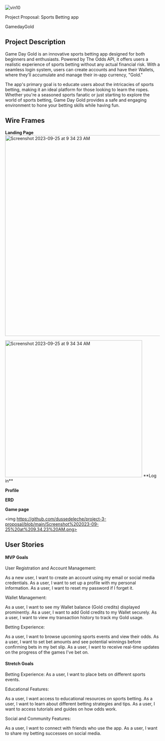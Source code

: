 ![vin10](https://github.com/dussedeleche/project-3-proposal/assets/140461184/a36531b0-9792-4dde-958b-f4c47b47162a)

Project Proposal: Sports Betting app

GamedayGold

## Project Description 
Game Day Gold is an innovative sports betting app designed for both beginners and enthusiasts. Powered by The Odds API, it offers users a realistic experience of sports betting without any actual financial risk. With a seamless login system, users can create accounts and have their Wallets, where they'll accumulate and manage their in-app currency, "Gold." 

The app's primary goal is to educate users about the intricacies of sports betting, making it an ideal platform for those looking to learn the ropes. Whether you're a seasoned sports fanatic or just starting to explore the world of sports betting, Game Day Gold provides a safe and engaging environment to hone your betting skills while having fun.



## Wire Frames
**Landing Page**
<img width="654" alt="Screenshot 2023-09-25 at 9 34 23 AM" src="https://github.com/dussedeleche/project-3-proposal/assets/140461184/d23eb304-fae3-41e2-a206-5b6fdb906757">



<img width="446" alt="Screenshot 2023-09-25 at 9 34 34 AM" src="https://github.com/dussedeleche/project-3-proposal/assets/140461184/92747440-992a-4b2b-ac39-d357fad07efd">
**Log in**



**Profile**


**ERD**



**Game page**

<img https://github.com/dussedeleche/project-3-proposal/blob/main/Screenshot%202023-09-25%20at%209.34.23%20AM.png>

## User Stories

#### MVP Goals

User Registration and Account Management:

As a new user, I want to create an account using my email or social media credentials.
As a user, I want to set up a profile with my personal information.
As a user, I want to reset my password if I forget it.

Wallet Management:

As a user, I want to see my Wallet balance (Gold credits) displayed prominently.
As a user, I want to add Gold credits to my Wallet securely.
As a user, I want to view my transaction history to track my Gold usage.

Betting Experience:

As a user, I want to browse upcoming sports events and view their odds.
As a user, I want to set bet amounts and see potential winnings before confirming bets in my bet slip.
As a user, I want to receive real-time updates on the progress of the games I've bet on.


#### Stretch Goals

Betting Experience:
As a user, I want to place bets on different sports events.

Educational Features:

As a user, I want access to educational resources on sports betting.
As a user, I want to learn about different betting strategies and tips.
As a user, I want to access tutorials and guides on how odds work.

Social and Community Features:

As a user, I want to connect with friends who use the app.
As a user, I want to share my betting successes on social media.

